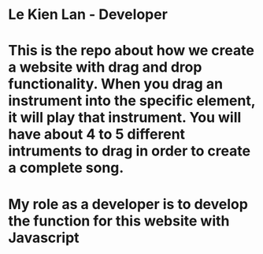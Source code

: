# Le Kien Lan - Developer
# This is the repo about how we create a website with drag and drop functionality. When you drag an instrument into the specific element, it will play that instrument. You will have about 4 to 5 different intruments to drag in order to create a complete song.
# My role as a developer is to develop the function for this website with Javascript
